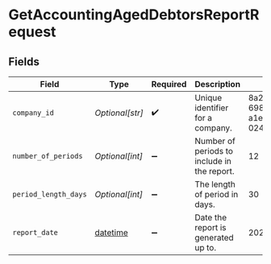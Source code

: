 # GetAccountingAgedDebtorsReportRequest


## Fields

| Field                                                                        | Type                                                                         | Required                                                                     | Description                                                                  | Example                                                                      |
| ---------------------------------------------------------------------------- | ---------------------------------------------------------------------------- | ---------------------------------------------------------------------------- | ---------------------------------------------------------------------------- | ---------------------------------------------------------------------------- |
| `company_id`                                                                 | *Optional[str]*                                                              | :heavy_check_mark:                                                           | Unique identifier for a company.                                             | 8a210b68-6988-11ed-a1eb-0242ac120002                                         |
| `number_of_periods`                                                          | *Optional[int]*                                                              | :heavy_minus_sign:                                                           | Number of periods to include in the report.                                  | 12                                                                           |
| `period_length_days`                                                         | *Optional[int]*                                                              | :heavy_minus_sign:                                                           | The length of period in days.                                                | 30                                                                           |
| `report_date`                                                                | [datetime](https://docs.python.org/3/library/datetime.html#datetime-objects) | :heavy_minus_sign:                                                           | Date the report is generated up to.                                          | 2022-12-31                                                                   |